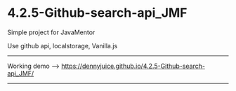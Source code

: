 # 4.2.5-Github-search-api_JMF
Simple project for JavaMentor

Use github api, localstorage, Vanilla.js

* * *

Working demo --> https://dennyjuice.github.io/4.2.5-Github-search-api_JMF/

* * *
